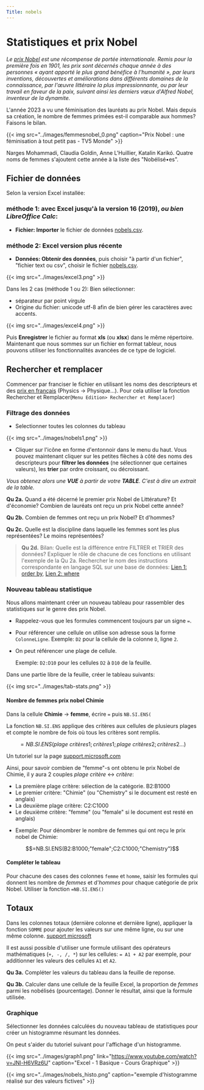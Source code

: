 ```yaml
---
Title: nobels
---
```


# Statistiques et prix Nobel

*Le [prix Nobel](https://fr.wikipedia.org/wiki/Prix_Nobel#Disciplines_r%C3%A9compens%C3%A9es) est une récompense de portée internationale. Remis pour la première fois en 1901, les prix sont décernés chaque année à des personnes « ayant apporté le plus grand bénéfice à l'humanité », par leurs inventions, découvertes et améliorations dans différents domaines de la connaissance, par l'œuvre littéraire la plus impressionnante, ou par leur travail en faveur de la paix, suivant ainsi les derniers vœux d'Alfred Nobel, inventeur de la dynamite.*

L'année 2023 a vu une féminisation des lauréats au prix Nobel. Mais depuis sa création, le nombre de femmes primées est-il comparable aux hommes? Faisons le bilan.

{{< img src="../images/femmesnobel_0.png" caption="Prix Nobel : une féminisation à tout petit pas - TV5 Monde" >}}

Narges Mohammadi, Claudia Goldin, Anne L'Huillier, Katalin Karikó. Quatre noms de femmes s'ajoutent cette année à la liste des "Nobélisé•es".

## Fichier de données
Selon la version Excel installée:

###  méthode 1: avec Excel jusqu'à la version 16 (2019), *ou bien LibreOffice Calc*:
- **Fichier: Importer** le fichier de données [nobels.csv](../datas/nobels.csv). 

### méthode 2: Excel version plus récente
* **Données: Obtenir des données**, puis choisir "à partir d'un fichier", "fichier text ou csv", choisir le fichier [nobels.csv](../datas/nobels.csv). 

{{< img src="../images/excel3.png" >}}

Dans les 2 cas (méthode 1 ou 2): Bien sélectionner: 

* séparateur par point virgule
* Origine du fichier: unicode utf-8 afin de bien gérer les caractères avec accents.

{{< img src="../images/excel4.png" >}}

Puis **Enregistrer** le fichier au format **xls** (ou **xlsx**) dans le même répertoire.
Maintenant que nous sommes sur un fichier en format tableur, nous pouvons utiliser les fonctionnalités avancées de ce type de logiciel.

## Rechercher et remplacer

Commencer par franciser le fichier en utilisant les noms des descripteurs et des [prix en français](https://fr.wikipedia.org/wiki/Prix_Nobel#Disciplines_r%C3%A9compens%C3%A9es) (Physics
-> Physique...). Pour cela utiliser la fonction Rechercher et
Remplacer(`Menu Edition> Rechercher et Remplacer`)
  
### Filtrage des données
* Selectionner toutes les colonnes du tableau

{{< img src="../images/nobels1.png" >}}

* Cliquer sur l'icône en forme d'entonnoir dans le menu du haut. Vous pouvez maintenant cliquer sur les petites flèches à côté des noms des descripteurs pour **filtrer les données** (ne sélectionner que certaines valeurs), les **trier** par ordre croissant, ou décroissant.

*Vous obtenez alors une **VUE** à partir de votre **TABLE**. C'est à dire un extrait de la table.*

**Qu 2a.** Quand a été décerné le premier prix Nobel de Littérature? Et d'économie? Combien de lauréats ont reçu un prix Nobel cette année?

**Qu 2b.** Combien de femmes ont reçu un prix Nobel? Et d'hommes?

**Qu 2c.** Quelle est la discipline dans laquelle les femmes sont les plus représentées? Le moins représentées?

> **Qu 2d.** Bilan: Quelle est la différence entre FILTRER et TRIER des données? Expliquer le rôle de chacune de ces fonctions en utilisant l'exemple de la Qu 2a. Rechercher le nom des instructions correspondante en langage SQL sur une base de données: [Lien 1: order by](https://sql.sh/cours/order-by), [Lien 2: where](https://sql.sh/cours/where)

### Nouveau tableau statistique

Nous allons maintenant créer un nouveau tableau pour rassembler des statistiques sur le genre des prix Nobel.


- Rappelez-vous que les formules commencent toujours par un signe `=`.

- Pour référencer une cellule on utilise son adresse sous la forme
  `ColonneLigne`. Exemple: `D2` pour la cellule de la colonne `D`, ligne `2`.

- On peut référencer une plage de cellule.

  Exemple: `D2:D10` pour les cellules `D2` à `D10` de la feuille.



Dans une partie libre de la feuille, créer le tableau suivants:

{{< img src="../images/tab-stats.png" >}}



#### Nombre de femmes prix nobel Chimie
Dans la cellule **Chimie** -> **femme**, écrire `=` puis `NB.SI.ENS(`

La fonction `NB.SI.ENS` applique des critères aux cellules de plusieurs plages et compte le nombre de fois où tous les critères sont remplis.

$$=NB.SI.ENS(plage~critères1; critères1; plage~critères2; critères2…)$$



Un tutoriel sur la page [support.microsoft.com](https://support.microsoft.com/fr-fr/office/fonction-nb-si-ens-dda3dc6e-f74e-4aee-88bc-aa8c2a866842)

Ainsi, pour savoir combien de "femme"-s ont obtenu le prix Nobel de Chimie, il y aura 2 couples *plage critère* <-> *critère*:

* La première plage critère: sélection de la catégorie. B2:B1000 
* Le premier critère: "Chimie" (ou "Chemistry" si le document est resté en anglais)
* La deuxième plage critère: C2:C1000
* Le deuxième critère: "femme" (ou "female" si le document est resté en anglais)

- Exemple: Pour dénombrer le nombre de femmes qui ont reçu le prix nobel de Chimie:

$$=NB.SI.ENS(B2:B1000;"female";C2:C1000;"Chemistry")$$

#### Compléter le tableau
Pour chacune des cases des colonnes `femme` et `homme`, saisir les formules qui donnent les nombre de *femmes* et d'*hommes* pour chaque catégorie de prix Nobel. Utiliser la fonction `=NB.SI.ENS()`

## Totaux
Dans les colonnes totaux (dernière colonne et dernière ligne), appliquer la fonction `SOMME` pour ajouter les valeurs sur une même ligne, ou sur une même colonne. [support microsoft](https://support.microsoft.com/fr-fr/office/somme-somme-fonction-043e1c7d-7726-4e80-8f32-07b23e057f89#:~:text=La%20fonction%20SUM%20ajoute%20des,des%20cellules%20A2%20%C3%A0%20A10.)

Il est aussi possible d'utiliser une formule utilisant des opérateurs mathématiques (`+, -, /, *`) sur les cellules: `= A1 + A2` par exemple, pour additionner les valeurs des cellules `A1` et `A2`. 

**Qu 3a.** Compléter les valeurs du tableau dans la feuille de reponse.

**Qu 3b.** Calculer dans une cellule de la feuille Excel, la proportion de *femmes* parmi les nobélisés (pourcentage). Donner le résultat, ainsi que la formule utilisée.

### Graphique

Sélectionner les données calculées du nouveau tableau de statistiques pour créer un histogramme résumant les données.

On peut s'aider du tutoriel suivant pour l'affichage d'un histogramme.

{{< img src="../images/graph1.png" link="https://www.youtube.com/watch?v=JNl-H6VRz6U" caption="Excel - 1 Basique - Cours Graphique" >}}

{{< img src="../images/nobels_histo.png" caption="exemple d'histogramme réalisé sur des valeurs fictives" >}}
